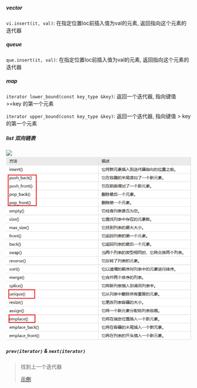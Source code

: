 ##### vector
`vi.insert(it, val)`: 在指定位置loc前插入值为val的元素, 返回指向这个元素的迭代器


##### queue
`que.insert(it, val)`: 在指定位置loc前插入值为val的元素, 返回指向这个元素的迭代器


##### map
`iterator lower_bound(const key_type &key)`: 返回一个迭代器, 指向键值 >=key 的第一个元素

`iterator upper_bound(const key_type &key)`: 返回一个迭代器, 指向键值 > key 的第一个元素


##### list 双向链表

<img src="https://img2018.cnblogs.com/blog/1169804/201903/1169804-20190310232157215-1540369555.png">

<img src="../appendix/list.png">


##### `prev(iterator)` & `next(iterator)`

> 找到上一个迭代器
> 
> [示例](https://leetcode.cn/problems/design-a-text-editor/solution/lian-biao-mo-ni-pythonjavacgo-by-endless-egw4/)